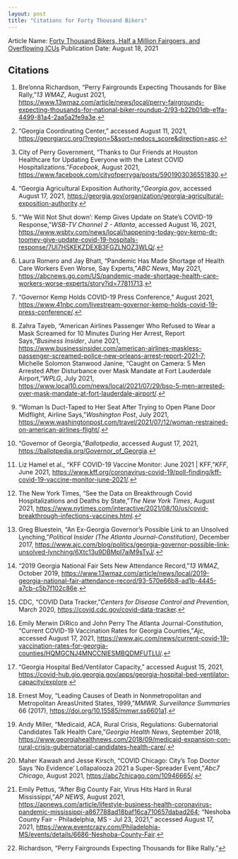 ```yaml
---
layout: post
title: "Citations for Forty Thousand Bikers"
---
```


Article Name: [Forty Thousand Bikers, Half a Million Fairgoers, and Overflowing ICUs](https://kchester.medium.com/forty-thousand-bikers-half-a-million-fairgoers-and-overflowing-icus-c88f0e6cb469)
Publication Date: August 18, 2021

## Citations

<ol><li id="fn1" role="doc-endnote"><p>Bre’onna Richardson, <span>“Perry <span>Fairgrounds Expecting Thousands</span> for <span>Bike Rally</span>,”</span><em>13 WMAZ</em>, August 2021, <a href="https://www.13wmaz.com/article/news/local/perry-fairgrounds-expecting-thousands-for-national-biker-roundup-2/93-b22b01db-e1fa-4499-81a4-2aa5a2fe9a3e" role="doc-biblioref">https://www.13wmaz.com/article/news/local/perry-fairgrounds-expecting-thousands-for-national-biker-roundup-2/93-b22b01db-e1fa-4499-81a4-2aa5a2fe9a3e</a>.<a href="#fnref1" class="footnote-back" role="doc-backlink">↩︎</a></p></li><li id="fn2" role="doc-endnote"><p><span>“Georgia <span>Coordinating Center</span>,”</span> accessed August 11, 2021, <a href="https://georgiarcc.org/?region=5&amp;sort=nedocs_score&amp;direction=asc" role="doc-biblioref">https://georgiarcc.org/?region=5&amp;sort=nedocs_score&amp;direction=asc</a>.<a href="#fnref2" class="footnote-back" role="doc-backlink">↩︎</a></p></li><li id="fn3" role="doc-endnote"><p>City of Perry Government, <span>“Thanks to Our Friends at Houston Healthcare for Updating Everyone with the Latest <span>COVID</span> Hospitalizations.”</span><em>Facebook</em>, August 2021, <a href="https://www.facebook.com/cityofperryga/posts/5901903036551830" role="doc-biblioref">https://www.facebook.com/cityofperryga/posts/5901903036551830</a>.<a href="#fnref3" class="footnote-back" role="doc-backlink">↩︎</a></p></li><li id="fn4" role="doc-endnote"><p><span>“Georgia <span>Agricultural Exposition Authority</span>,”</span><em>Georgia.gov</em>, accessed August 17, 2021, <a href="https://georgia.gov/organization/georgia-agricultural-exposition-authority" role="doc-biblioref">https://georgia.gov/organization/georgia-agricultural-exposition-authority</a>.<a href="#fnref4" class="footnote-back" role="doc-backlink">↩︎</a></p></li><li id="fn5" role="doc-endnote"><p><span>“<span>‘<span>We</span> Will Not Shut down’</span>: <span>Kemp</span> Gives Update on State’s <span>COVID</span>-19 Response,”</span><em>WSB-TV Channel 2 - Atlanta</em>, accessed August 16, 2021, <a href="https://www.wsbtv.com/news/local/happening-today-gov-kemp-dr-toomey-give-update-covid-19-hospitals-response/7UI7HSKEKZDEXB3FGZLNOZ3WLQ/" role="doc-biblioref">https://www.wsbtv.com/news/local/happening-today-gov-kemp-dr-toomey-give-update-covid-19-hospitals-response/7UI7HSKEKZDEXB3FGZLNOZ3WLQ/</a>.<a href="#fnref5" class="footnote-back" role="doc-backlink">↩︎</a></p></li><li id="fn6" role="doc-endnote"><p>Laura Romero and Jay Bhatt, <span>“Pandemic Has Made Shortage of Health Care Workers Even Worse, Say Experts,”</span><em>ABC News</em>, May 2021, <a href="https://abcnews.go.com/US/pandemic-made-shortage-health-care-workers-worse-experts/story?id=77811713" role="doc-biblioref">https://abcnews.go.com/US/pandemic-made-shortage-health-care-workers-worse-experts/story?id=77811713</a>.<a href="#fnref6" class="footnote-back" role="doc-backlink">↩︎</a></p></li><li id="fn7" role="doc-endnote"><p><span>“Governor <span>Kemp Holds COVID</span>-19 <span>Press Conference</span>,”</span> August 2021, <a href="https://www.41nbc.com/livestream-governor-kemp-holds-covid-19-press-conference/" role="doc-biblioref">https://www.41nbc.com/livestream-governor-kemp-holds-covid-19-press-conference/</a>.<a href="#fnref7" class="footnote-back" role="doc-backlink">↩︎</a></p></li><li id="fn8" role="doc-endnote"><p>Zahra Tayeb, <span>“American <span>Airlines</span> Passenger Who Refused to Wear a Mask Screamed for 10 Minutes During Her Arrest, Report Says,”</span><em>Business Insider</em>, June 2021, <a href="https://www.businessinsider.com/american-airlines-maskless-passenger-screamed-police-new-orleans-arrest-report-2021-7" role="doc-biblioref">https://www.businessinsider.com/american-airlines-maskless-passenger-screamed-police-new-orleans-arrest-report-2021-7</a>; Michelle Solomon Stanwood Janine, <span>“Caught on Camera: 5 Men Arrested After Disturbance over Mask Mandate at <span>Fort Lauderdale</span> Airport,”</span><em>WPLG</em>, July 2021, <a href="https://www.local10.com/news/local/2021/07/29/bso-5-men-arrested-over-mask-mandate-at-fort-lauderdale-airport/" role="doc-biblioref">https://www.local10.com/news/local/2021/07/29/bso-5-men-arrested-over-mask-mandate-at-fort-lauderdale-airport/</a>.<a href="#fnref8" class="footnote-back" role="doc-backlink">↩︎</a></p></li><li id="fn9" role="doc-endnote"><p><span>“Woman Is Duct-Taped to Her Seat After Trying to Open Plane Door Midflight, Airline Says,”</span><em>Washington Post</em>, July 2021, <a href="https://www.washingtonpost.com/travel/2021/07/12/woman-restrained-on-american-airlines-flight/" role="doc-biblioref">https://www.washingtonpost.com/travel/2021/07/12/woman-restrained-on-american-airlines-flight/</a>.<a href="#fnref9" class="footnote-back" role="doc-backlink">↩︎</a></p></li><li id="fn10" role="doc-endnote"><p><span>“Governor of <span>Georgia</span>,”</span><em>Ballotpedia</em>, accessed August 17, 2021, <a href="https://ballotpedia.org/Governor_of_Georgia" role="doc-biblioref">https://ballotpedia.org/Governor_of_Georgia</a>.<a href="#fnref10" class="footnote-back" role="doc-backlink">↩︎</a></p></li><li id="fn11" role="doc-endnote"><p>Liz Hamel et al., <span>“<span>KFF COVID</span>-19 <span>Vaccine Monitor</span>: <span>June</span> 2021 | <span>KFF</span>,”</span><em>KFF</em>, June 2021, <a href="https://www.kff.org/coronavirus-covid-19/poll-finding/kff-covid-19-vaccine-monitor-june-2021/" role="doc-biblioref">https://www.kff.org/coronavirus-covid-19/poll-finding/kff-covid-19-vaccine-monitor-june-2021/</a>.<a href="#fnref11" class="footnote-back" role="doc-backlink">↩︎</a></p></li><li id="fn12" role="doc-endnote"><p>The New York Times, <span>“See the <span>Data</span> on <span>Breakthrough Covid Hospitalizations</span> and <span>Deaths</span> by <span>State</span>,”</span><em>The New York Times</em>, August 2021, <a href="https://www.nytimes.com/interactive/2021/08/10/us/covid-breakthrough-infections-vaccines.html" role="doc-biblioref">https://www.nytimes.com/interactive/2021/08/10/us/covid-breakthrough-infections-vaccines.html</a>.<a href="#fnref12" class="footnote-back" role="doc-backlink">↩︎</a></p></li><li id="fn13" role="doc-endnote"><p>Greg Bluestein, <span>“An Ex-<span>Georgia</span> Governor’s Possible Link to an Unsolved Lynching,”</span><em>Political Insider (The Atlanta Journal-Constitution)</em>, December 2017, <a href="https://www.ajc.com/blog/politics/georgia-governor-possible-link-unsolved-lynching/6Xtc13u9DBMpI7aiM9sTvJ/" role="doc-biblioref">https://www.ajc.com/blog/politics/georgia-governor-possible-link-unsolved-lynching/6Xtc13u9DBMpI7aiM9sTvJ/</a>.<a href="#fnref13" class="footnote-back" role="doc-backlink">↩︎</a></p></li><li id="fn14" role="doc-endnote"><p><span>“2019 <span>Georgia National Fair</span> Sets New Attendance Record,”</span><em>13 WMAZ</em>, October 2019, <a href="https://www.13wmaz.com/article/news/local/2019-georgia-national-fair-attendance-record/93-570e66b8-ad1b-4445-a7cb-c5b7f102c86e" role="doc-biblioref">https://www.13wmaz.com/article/news/local/2019-georgia-national-fair-attendance-record/93-570e66b8-ad1b-4445-a7cb-c5b7f102c86e</a>.<a href="#fnref14" class="footnote-back" role="doc-backlink">↩︎</a></p></li><li id="fn15" role="doc-endnote"><p>CDC, <span>“<span>COVID Data Tracker</span>,”</span><em>Centers for Disease Control and Prevention</em>, March 2020, <a href="https://covid.cdc.gov/covid-data-tracker" role="doc-biblioref">https://covid.cdc.gov/covid-data-tracker</a>.<a href="#fnref15" class="footnote-back" role="doc-backlink">↩︎</a></p></li><li id="fn16" role="doc-endnote"><p>Emily Merwin DiRico and John Perry The Atlanta Journal-Constitution, <span>“Current <span>COVID</span>-19 <span>Vaccination Rates</span> for <span>Georgia Counties</span>,”</span><em>Ajc</em>, accessed August 17, 2021, <a href="https://www.ajc.com/news/current-covid-19-vaccination-rates-for-georgia-counties/HQMGCNJ4MNCCNIESMBQDMFUTLU/" role="doc-biblioref">https://www.ajc.com/news/current-covid-19-vaccination-rates-for-georgia-counties/HQMGCNJ4MNCCNIESMBQDMFUTLU/</a>.<a href="#fnref16" class="footnote-back" role="doc-backlink">↩︎</a></p></li><li id="fn17" role="doc-endnote"><p><span>“Georgia <span>Hospital Bed</span>/<span>Ventilator Capacity</span>,”</span> accessed August 15, 2021, <a href="https://covid-hub.gio.georgia.gov/apps/georgia-hospital-bed-ventilator-capacity/explore" role="doc-biblioref">https://covid-hub.gio.georgia.gov/apps/georgia-hospital-bed-ventilator-capacity/explore</a>.<a href="#fnref17" class="footnote-back" role="doc-backlink">↩︎</a></p></li><li id="fn18" role="doc-endnote"><p>Ernest Moy, <span>“Leading <span>Causes</span> of <span>Death</span> in <span>Nonmetropolitan</span> and <span>Metropolitan Areas</span><span>United States</span>, 1999,”</span><em>MMWR. Surveillance Summaries</em> 66 (2017), <a href="https://doi.org/10.15585/mmwr.ss6601a1" role="doc-biblioref">https://doi.org/10.15585/mmwr.ss6601a1</a>.<a href="#fnref18" class="footnote-back" role="doc-backlink">↩︎</a></p></li><li id="fn19" role="doc-endnote"><p>Andy Miller, <span>“Medicaid, <span>ACA</span>, <span>Rural Crisis</span>, <span>Regulations</span>: <span>Gubernatorial Candidates Talk Health Care</span>,”</span><em>Georgia Health News</em>, September 2018, <a href="https://www.georgiahealthnews.com/2018/09/medicaid-expansion-con-rural-crisis-gubernatorial-candidates-health-care/" role="doc-biblioref">https://www.georgiahealthnews.com/2018/09/medicaid-expansion-con-rural-crisis-gubernatorial-candidates-health-care/</a>.<a href="#fnref19" class="footnote-back" role="doc-backlink">↩︎</a></p></li><li id="fn20" role="doc-endnote"><p>Maher Kawash and Jesse Kirsch, <span>“<span>COVID Chicago</span>: <span>City</span>’s Top Doctor Says ’No Evidence’ <span>Lollapalooza</span> 2021 a Super-Spreader Event,”</span><em>Abc7 Chicago</em>, August 2021, <a href="https://abc7chicago.com/10946665/" role="doc-biblioref">https://abc7chicago.com/10946665/</a>.<a href="#fnref20" class="footnote-back" role="doc-backlink">↩︎</a></p></li><li id="fn21" role="doc-endnote"><p>Emily Pettus, <span>“After Big County Fair, Virus Hits Hard in Rural <span>Mississippi</span>,”</span><em>AP NEWS</em>, August 2021, <a href="https://apnews.com/article/lifestyle-business-health-coronavirus-pandemic-mississippi-a867788ad18baf16ca710657dabad264" role="doc-biblioref">https://apnews.com/article/lifestyle-business-health-coronavirus-pandemic-mississippi-a867788ad18baf16ca710657dabad264</a>; <span>“Neshoba <span>County Fair</span> - <span>Philadelphia</span>, <span>MS</span> - <span>Jul</span> 23, 2021,”</span> accessed August 17, 2021, <a href="https://www.eventcrazy.com/Philadelphia-MS/events/details/6686-Neshoba-County-Fair" role="doc-biblioref">https://www.eventcrazy.com/Philadelphia-MS/events/details/6686-Neshoba-County-Fair</a>.<a href="#fnref21" class="footnote-back" role="doc-backlink">↩︎</a></p></li><li id="fn22" role="doc-endnote"><p>Richardson, <span>“Perry <span>Fairgrounds Expecting Thousands</span> for <span>Bike Rally</span>.”</span><a href="#fnref22" class="footnote-back" role="doc-backlink">↩︎</a></p></li></ol>